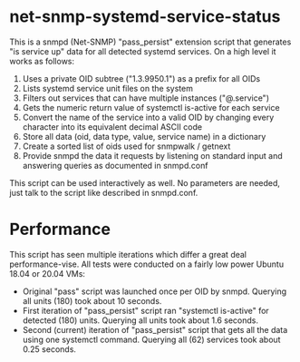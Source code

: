 # net-snmp-systemd-service-status

This is a snmpd (Net-SNMP) "pass_persist" extension script that generates "is
service up" data for all detected systemd services. On a high level it works as
follows:

1. Uses a private OID subtree ("1.3.9950.1") as a prefix for all OIDs
1. Lists systemd service unit files on the system
1. Filters out services that can have multiple instances ("@.service")
1. Gets the numeric return value of systemctl is-active for each service
1. Convert the name of the service into a valid OID by changing every character into its equivalent decimal ASCII code
1. Store all data (oid, data type, value, service name) in a dictionary
1. Create a sorted list of oids used for snmpwalk / getnext
1. Provide snmpd the data it requests by listening on standard input and answering queries as documented in snmpd.conf

This script can be used interactively as well. No parameters are needed, just
talk to the script like described in snmpd.conf.

# Performance

This script has seen multiple iterations which differ a great deal
performance-vise. All tests were conducted on a fairly low power Ubuntu 18.04
or 20.04 VMs:

* Original "pass" script was launched once per OID by snmpd. Querying all units (180) took about 10 seconds. 
* First iteration of "pass_persist" script ran "systemctl is-active" for detected (180) units. Querying all units took about 1.6 seconds.
* Second (current) iteration of "pass_persist" script that gets all the data using one systemctl command. Querying all (62) services took about 0.25 seconds.  
